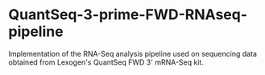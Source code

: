 # QuantSeq-3-prime-FWD-RNAseq-pipeline
Implementation of the RNA-Seq analysis pipeline used on sequencing data obtained from Lexogen's QuantSeq FWD 3' mRNA-Seq kit.
